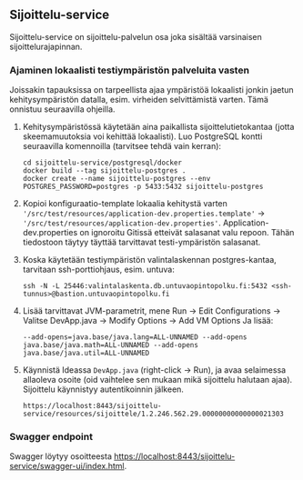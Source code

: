 ## Sijoittelu-service

Sijoittelu-service on sijoittelu-palvelun osa joka sisältää varsinaisen sijoittelurajapinnan.

### Ajaminen lokaalisti testiympäristön palveluita vasten

Joissakin tapauksissa on tarpeellista ajaa ympäristöä lokaalisti jonkin jaetun kehitysympäristön datalla, esim. virheiden
selvittämistä varten. Tämä onnistuu seuraavilla ohjeilla.

1. Kehitysympäristössä käytetään aina paikallista sijoittelutietokantaa (jotta skeemamuutoksia voi kehittää lokaalisti).
Luo PostgreSQL kontti seuraavilla komennoilla (tarvitsee tehdä vain kerran):

    ``` shell
    cd sijoittelu-service/postgresql/docker
    docker build --tag sijoittelu-postgres .
    docker create --name sijoittelu-postgres --env POSTGRES_PASSWORD=postgres -p 5433:5432 sijoittelu-postgres
    ```

2. Kopioi konfiguraatio-template lokaalia kehitystä varten ```'/src/test/resources/application-dev.properties.template'``` -> ```'/src/test/resources/application-dev.properties'```.
Application-dev.properties on ignoroitu Gitissä etteivät salasanat valu repoon. Tähän tiedostoon täytyy täyttää tarvittavat testi-ympäristön
salasanat.
  
  
3. Koska käytetään testiympäristön valintalaskennan postgres-kantaa, tarvitaan ssh-porttiohjaus, esim. untuva:

    `ssh -N -L 25446:valintalaskenta.db.untuvaopintopolku.fi:5432 <ssh-tunnus>@bastion.untuvaopintopolku.fi`
  
  
4. Lisää tarvittavat JVM-parametrit, mene Run -> Edit Configurations -> Valitse DevApp.java -> Modify Options -> Add VM Options
Ja lisää:

    `--add-opens=java.base/java.lang=ALL-UNNAMED --add-opens java.base/java.math=ALL-UNNAMED --add-opens java.base/java.util=ALL-UNNAMED`
  
  
5. Käynnistä Ideassa ```DevApp.java``` (right-click -> Run), ja avaa selaimessa allaoleva osoite (oid vaihtelee sen mukaan mikä sijoittelu halutaan ajaa).
Sijoittelu käynnistyy autentikoinnin jälkeen.

    `https://localhost:8443/sijoittelu-service/resources/sijoittele/1.2.246.562.29.00000000000000021303`

### Swagger endpoint

Swagger löytyy osoitteesta [https://localhost:8443/sijoittelu-service/swagger-ui/index.html](https://localhost:8443/sijoittelu-service/swagger-ui/index.html).

